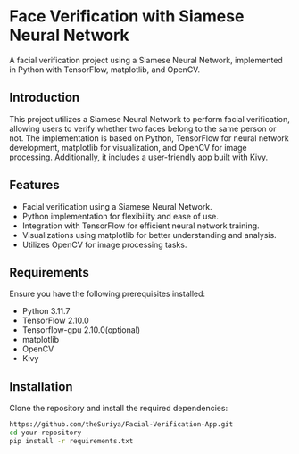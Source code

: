 # Face Verification with Siamese Neural Network

A facial verification project using a Siamese Neural Network, implemented in Python with TensorFlow, matplotlib, and OpenCV.


## Introduction

This project utilizes a Siamese Neural Network to perform facial verification, allowing users to verify whether two faces belong to the same person or not. The implementation is based on Python, TensorFlow for neural network development, matplotlib for visualization, and OpenCV for image processing. Additionally, it includes a user-friendly app built with Kivy.

## Features

- Facial verification using a Siamese Neural Network.
- Python implementation for flexibility and ease of use.
- Integration with TensorFlow for efficient neural network training.
- Visualizations using matplotlib for better understanding and analysis.
- Utilizes OpenCV for image processing tasks.

## Requirements

Ensure you have the following prerequisites installed:

- Python 3.11.7
- TensorFlow 2.10.0
- Tensorflow-gpu 2.10.0(optional)
- matplotlib 
- OpenCV
- Kivy 
  

## Installation

Clone the repository and install the required dependencies:

  ```bash
  https://github.com/theSuriya/Facial-Verification-App.git
  cd your-repository
  pip install -r requirements.txt


